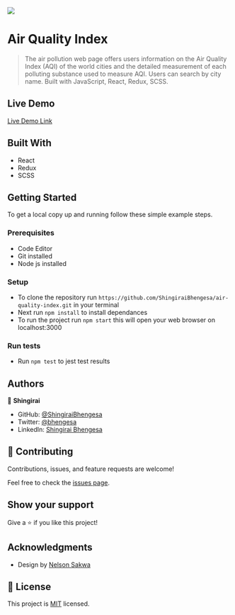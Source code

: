 ![](https://img.shields.io/badge/Microverse-blueviolet)

# Air Quality Index

> The air pollution web page offers users information on the Air Quality Index (AQI) of the world cities and the detailed measurement of each polluting substance used to measure AQI. Users can search by city name. Built with JavaScript, React, Redux, SCSS.

## Live Demo

[Live Demo Link](https://air-quality-shingie.herokuapp.com/)

## Built With

- React
- Redux
- SCSS

## Getting Started

To get a local copy up and running follow these simple example steps.

### Prerequisites

- Code Editor
- Git installed
- Node js installed

### Setup

- To clone the repository run `https://github.com/ShingiraiBhengesa/air-quality-index.git` in your terminal
- Next run `npm install` to install dependances
- To run the project run `npm start` this will open your web browser on localhost:3000


### Run tests

- Run `npm test` to jest test results


## Authors

👤 **Shingirai**

- GitHub: [@ShingiraiBhengesa](https://github.com/ShingiraiBhengesa)
- Twitter: [@bhengesa](https://twitter.com/twitterhandle)
- LinkedIn: [Shingirai Bhengesa](https://www.linkedin.com/in/shingirai-bhengesa-612b09206/)

## 🤝 Contributing

Contributions, issues, and feature requests are welcome!

Feel free to check the [issues page](../../issues/).

## Show your support

Give a ⭐️ if you like this project!

## Acknowledgments

-  Design by [Nelson Sakwa](https://www.behance.net/sakwadesignstudio)

## 📝 License

This project is [MIT](./MIT.md) licensed.
